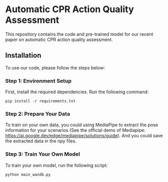 # Automatic CPR Action Quality Assessment

This repository contains the code and pre-trained model for our recent paper on automatic CPR action quality assessment.

## Installation

To use our code, please follow the steps below:

### Step 1: Environment Setup

First, install the required dependencies. Run the following command:

```
pip install -r requirements.txt
```

### Step 2: Prepare Your Data

To train on your own data, you could using MediaPipe to extract the pose information for your scenarios (See the official demo of Mediapipe: https://ai.google.dev/edge/mediapipe/solutions/guide). And you could save the extracted data in the npy files.

### Step 3: Train Your Own Model

To train your own model, run the following script:

```
python main_wandb.py
```

